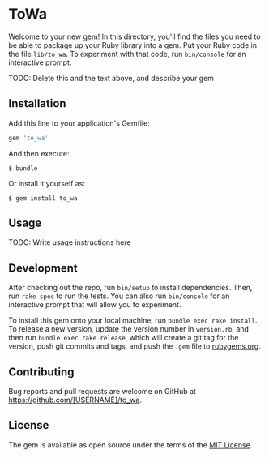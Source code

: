 # ToWa

Welcome to your new gem! In this directory, you'll find the files you need to be able to package up your Ruby library into a gem. Put your Ruby code in the file `lib/to_wa`. To experiment with that code, run `bin/console` for an interactive prompt.

TODO: Delete this and the text above, and describe your gem

## Installation

Add this line to your application's Gemfile:

```ruby
gem 'to_wa'
```

And then execute:

    $ bundle

Or install it yourself as:

    $ gem install to_wa

## Usage

TODO: Write usage instructions here

## Development

After checking out the repo, run `bin/setup` to install dependencies. Then, run `rake spec` to run the tests. You can also run `bin/console` for an interactive prompt that will allow you to experiment.

To install this gem onto your local machine, run `bundle exec rake install`. To release a new version, update the version number in `version.rb`, and then run `bundle exec rake release`, which will create a git tag for the version, push git commits and tags, and push the `.gem` file to [rubygems.org](https://rubygems.org).

## Contributing

Bug reports and pull requests are welcome on GitHub at https://github.com/[USERNAME]/to_wa.

## License

The gem is available as open source under the terms of the [MIT License](https://opensource.org/licenses/MIT).
